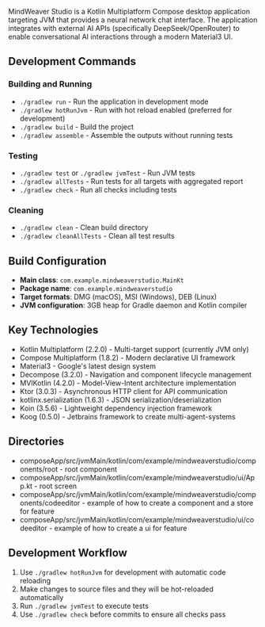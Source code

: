 MindWeaver Studio is a Kotlin Multiplatform Compose desktop application targeting JVM that provides a neural network chat interface. The application integrates with external AI APIs (specifically DeepSeek/OpenRouter) to enable conversational AI interactions through a modern Material3 UI.

## Development Commands

### Building and Running
- `./gradlew run` - Run the application in development mode
- `./gradlew hotRunJvm` - Run with hot reload enabled (preferred for development)
- `./gradlew build` - Build the project
- `./gradlew assemble` - Assemble the outputs without running tests

### Testing
- `./gradlew test` or `./gradlew jvmTest` - Run JVM tests
- `./gradlew allTests` - Run tests for all targets with aggregated report
- `./gradlew check` - Run all checks including tests

### Cleaning
- `./gradlew clean` - Clean build directory
- `./gradlew cleanAllTests` - Clean all test results

## Build Configuration
- **Main class**: `com.example.mindweaverstudio.MainKt`
- **Package name**: `com.example.mindweaverstudio`
- **Target formats**: DMG (macOS), MSI (Windows), DEB (Linux)
- **JVM configuration**: 3GB heap for Gradle daemon and Kotlin compiler

## Key Technologies
- Kotlin Multiplatform (2.2.0) - Multi-target support (currently JVM only)
- Compose Multiplatform (1.8.2) - Modern declarative UI framework
- Material3 - Google's latest design system
- Decompose (3.2.0) - Navigation and component lifecycle management
- MVIKotlin (4.2.0) - Model-View-Intent architecture implementation
- Ktor (3.0.3) - Asynchronous HTTP client for API communication
- kotlinx.serialization (1.6.3) - JSON serialization/deserialization
- Koin (3.5.6) - Lightweight dependency injection framework
- Koog (0.5.0) - Jetbrains framework to create multi-agent-systems

## Directories
- composeApp/src/jvmMain/kotlin/com/example/mindweaverstudio/components/root - root component
- composeApp/src/jvmMain/kotlin/com/example/mindweaverstudio/ui/App.kt - root screen
- composeApp/src/jvmMain/kotlin/com/example/mindweaverstudio/components/codeeditor - example of how to create a component and a store for feature
- composeApp/src/jvmMain/kotlin/com/example/mindweaverstudio/ui/codeeditor - example of how to create a ui for feature

## Development Workflow

1. Use `./gradlew hotRunJvm` for development with automatic code reloading
2. Make changes to source files and they will be hot-reloaded automatically
3. Run `./gradlew jvmTest` to execute tests
4. Use `./gradlew check` before commits to ensure all checks pass